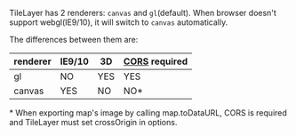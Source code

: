 TileLayer has 2 renderers: `canvas` and `gl`(default). When browser doesn't support webgl(IE9/10), it will switch to `canvas` automatically.

The differences between them are:

| renderer | IE9/10 | 3D | [CORS](https://developer.mozilla.org/en-US/docs/Web/HTTP/Access_control_CORS) required |
| ------| ------ | ------ | ------ |
| gl | NO | YES | YES |
| canvas | YES | NO | NO* |


\* When exporting map's image by calling map.toDataURL, CORS is required and  TileLayer must set crossOrigin in options.
